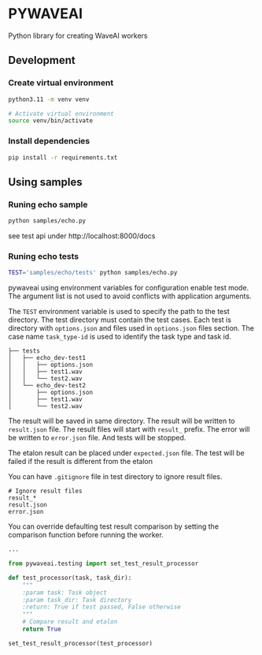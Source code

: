 # PYWAVEAI
Python library for creating WaveAI workers


## Development

### Create virtual environment

```bash
python3.11 -m venv venv

# Activate virtual environment
source venv/bin/activate
```

### Install dependencies

```bash
pip install -r requirements.txt
```

## Using samples

### Runing echo sample

```bash
python samples/echo.py
```

see test api under http://localhost:8000/docs


### Runing echo tests 
```bash
TEST='samples/echo/tests' python samples/echo.py
```

pywaveai using environment variables for configuration enable test mode. The argument list is not used to avoid conflicts with application arguments.


The `TEST` environment variable is used to specify the path to the test directory. The test directory must contain the test cases. Each test is directory with `options.json` and files used in `options.json` files section. The case name `task_type-id` is used to identify the task type and task id. 


```
├── tests
│   ├── echo_dev-test1
│   │   ├── options.json
│   │   ├── test1.wav
│   │   └── test2.wav
│   └── echo_dev-test2
│       ├── options.json
│       ├── test1.wav
│       └── test2.wav
```



The result will be saved in same directory. The result will be written to `result.json` file. The result files will start with `result_` prefix.
The error will be written to `error.json` file. And tests will be stopped.

The etalon result can be placed under `expected.json` file. The test will be failed if the result is different from the etalon

You can have `.gitignore` file in test directory to ignore result files.

```.gitignore
# Ignore result files
result_*
result.json
error.json
```

You can override defaulting test result comparison by setting the comparison function before running the worker.

```python
...

from pywaveai.testing import set_test_result_processor

def test_processor(task, task_dir):
    """
    :param task: Task object
    :param task_dir: Task directory
    :return: True if test passed, False otherwise
    """
    # Compare result and etalon
    return True

set_test_result_processor(test_processor)
```

